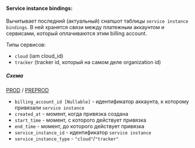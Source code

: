#### Service instance bindings:

Вычитывает последний (актуальный) снапшот таблицы `service instance bindings`. В ней хранятся связи между платежным аккаунтом и сервисами, который оплачиваются этим billing account.

Типы сервисов:

 - `cloud` (iam cloud_id)
 - `tracker` (tracker id, который на самом деле organization id)


##### Схема

[PROD](https://yt.yandex-team.ru/hahn/navigation?path=//home/cloud-dwh/data/prod/ods/billing/service_instance_bindings)
/ [PREPROD](https://yt.yandex-team.ru/hahn/navigation?path=//home/cloud-dwh/data/preprod/ods/billing/service_instance_bindings)

* `billing_account_id [Nullable]` - идентификатор аккаунта, к которому привязали `service instance`
* `created_at` - момент, когда привязка создана
* `start_time` - момент, с которого действует привязка
* `end_time` - момент, до которого действует привязка
* `service_instance_id` - идентификатор `service instance`
* `service_instance_type` - `"cloud"`/`"tracker"`
